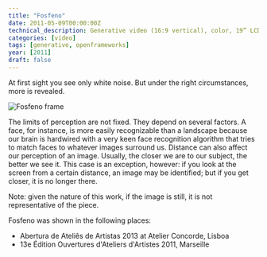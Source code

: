 ```yaml
---
title: "Fosfeno"
date: 2011-05-09T00:00:00Z
technical_description: Generative video (16:9 vertical), color, 19” LCD screen, variable duration
categories: [video]
tags: [generative, openframeworks]
year: [2011]
draft: false
---
```


At first sight you see only white noise. But under the right circumstances, more is revealed.
<!--more-->

![Fosfeno frame][1]

The limits of perception are not fixed. They depend on several factors. A face, for instance, is more easily recognizable than a landscape because our brain is hardwired with a very keen face recognition algorithm that tries to match faces to whatever images surround us. Distance can also affect our perception of an image. Usually, the closer we are to our subject, the better we see it. This case is an exception, however: if you look at the screen from a certain distance, an image may be identified; but if you get closer, it is no longer there.

Note: given the nature of this work, if the image is still, it is not representative of the piece.

Fosfeno was shown in the following places:
* Abertura de Ateliês de Artistas 2013 at Atelier Concorde, Lisboa
* 13e Édition Ouvertures d'Ateliers d'Artistes 2011, Marseille

[1]: images/fosfeno-frame.jpg